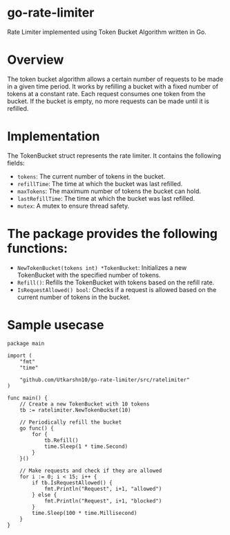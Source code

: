 # go-rate-limiter

Rate Limiter implemented using Token Bucket Algorithm written in Go.

# Overview
The token bucket algorithm allows a certain number of requests to be made in a given time period. It works by refilling a bucket with a fixed number of tokens at a constant rate. Each request consumes one token from the bucket. If the bucket is empty, no more requests can be made until it is refilled.

# Implementation
The TokenBucket struct represents the rate limiter. It contains the following fields:

- `tokens`: The current number of tokens in the bucket.
- `refillTime`: The time at which the bucket was last refilled.
- `maxTokens`: The maximum number of tokens the bucket can hold.
- `lastRefillTime`: The time at which the bucket was last refilled.
- `mutex`: A mutex to ensure thread safety.

# The package provides the following functions:

- `NewTokenBucket(tokens int) *TokenBucket`: Initializes a new TokenBucket with the specified number of tokens.
- `Refill()`: Refills the TokenBucket with tokens based on the refill rate.
- `IsRequestAllowed() bool`: Checks if a request is allowed based on the current number of tokens in the bucket.

# Sample usecase

```Golang
package main

import (
	"fmt"
	"time"

	"github.com/Utkarshn10/go-rate-limiter/src/ratelimiter"
)

func main() {
	// Create a new TokenBucket with 10 tokens
	tb := ratelimiter.NewTokenBucket(10)

	// Periodically refill the bucket
	go func() {
		for {
			tb.Refill()
			time.Sleep(1 * time.Second)
		}
	}()

	// Make requests and check if they are allowed
	for i := 0; i < 15; i++ {
		if tb.IsRequestAllowed() {
			fmt.Println("Request", i+1, "allowed")
		} else {
			fmt.Println("Request", i+1, "blocked")
		}
		time.Sleep(100 * time.Millisecond)
	}
}

```

